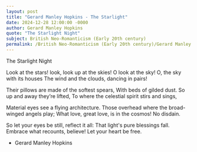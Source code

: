 ```yaml
---
layout: post
title: "Gerard Manley Hopkins - The Starlight"
date: 2024-12-28 12:00:00 -0000
author: Gerard Manley Hopkins
quote: "The Starlight Night"
subject: British Neo-Romanticism (Early 20th century)
permalink: /British Neo-Romanticism (Early 20th century)/Gerard Manley Hopkins/Gerard Manley Hopkins - The Starlight
---
```


The Starlight Night

Look at the stars! look, look up at the skies!
  O look at the sky! O, the sky with its houses
  The wind and the clouds, dancing in pairs!

Their pillows are made of the softest spears,
  With beds of gilded dust.
  So up and away they’re lifted,
  To where the celestial spirit stirs and sings,

Material eyes see a flying architecture.
  Those overhead where the broad-winged angels play;
  What love, great love, is in the cosmos!  No disdain.

So let your eyes be still, reflect it all:
  That light's pure blessings fall.
  Embrace what recounts, believe! Let your heart be free.

- Gerard Manley Hopkins
